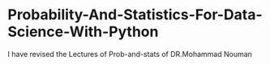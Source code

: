 # Probability-And-Statistics-For-Data-Science-With-Python
I have revised the Lectures of Prob-and-stats of DR.Mohammad Nouman 
